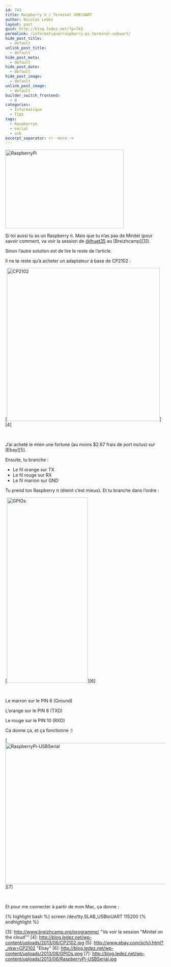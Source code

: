 ```yaml
---
id: 743
title: Raspberry π / Terminal USB/UART
author: Nicolas Ledez
layout: post
guid: http://blog.ledez.net/?p=743
permalink: /informatique/raspberry-pi-terminal-usbuart/
hide_post_title:
  - default
unlink_post_title:
  - default
hide_post_meta:
  - default
hide_post_date:
  - default
hide_post_image:
  - default
unlink_post_image:
  - default
builder_switch_frontend:
  - 0
categories:
  - Informatique
  - Tips
tags:
  - Raspberryπ
  - serial
  - usb
excerpt_separator: <!--more-->
---
```

[<img class="alignnone  wp-image-744" alt="RaspberryPi" src="http://blog.ledez.net/wp-content/uploads/2013/06/RaspberryPi-1024x682.jpeg" width="372" height="247" />][1]

Si toi aussi tu as un Raspberry π. Mais que tu n&rsquo;as pas de Minitel (pour savoir comment, va voir la session de [@lhuet35][2] au [Breizhcamp][3]).

Sinon l&rsquo;autre solution est de lire le reste de l&rsquo;article.

<!--more-->

Il ne te reste qu&rsquo;à acheter un adaptateur à base de CP2102 :

[<img class="alignnone  wp-image-748" alt="CP2102" src="http://blog.ledez.net/wp-content/uploads/2013/06/CP2102.jpg" width="480" height="480" srcset="http://blog.ledez.net/wp-content/uploads/2013/06/CP2102-150x150.jpg 150w, http://blog.ledez.net/wp-content/uploads/2013/06/CP2102-300x300.jpg 300w, http://blog.ledez.net/wp-content/uploads/2013/06/CP2102.jpg 800w" sizes="(max-width: 480px) 100vw, 480px" />][4]

&nbsp;

J&rsquo;ai acheté le mien une fortune (au moins $2.67 frais de port inclus) sur [Ebay][5].

Ensuite, tu branche :

  * Le fil orange sur TX
  * Le fil rouge sur RX
  * <span style="line-height: 13px;">Le fil marron sur GND</span>

Tu prend ton Raspberry π (éteint c&rsquo;est mieux). Et tu branche dans l&rsquo;ordre :

[<img class="size-full wp-image-745 alignnone" title="Les ports GPIO" alt="GPIOs" src="http://blog.ledez.net/wp-content/uploads/2013/06/GPIOs.png" width="254" height="581" />][6]

&nbsp;

Le marron sur le PIN 6 (Ground)

L&rsquo;orange sur le PIN 8 (TXD)

Le rouge sur le PIN 10 (RXD)

Ca donne ça, et ça fonctionne <img src="smilies/simple-smile.png" alt=":)" class="wp-smiley" style="height: 1em; max-height: 1em;" />

[<img class="alignnone size-large wp-image-750" alt="RaspberryPi-USBSerial" src="http://blog.ledez.net/wp-content/uploads/2013/06/RaspberryPi-USBSerial-1024x732.jpg" width="620" height="443" srcset="http://blog.ledez.net/wp-content/uploads/2013/06/RaspberryPi-USBSerial-300x214.jpg 300w, http://blog.ledez.net/wp-content/uploads/2013/06/RaspberryPi-USBSerial-1024x732.jpg 1024w, http://blog.ledez.net/wp-content/uploads/2013/06/RaspberryPi-USBSerial.jpg 1280w" sizes="(max-width: 620px) 100vw, 620px" />][7]

&nbsp;

Et pour me connecter à partir de mon Mac, ça donne :

{% highlight bash %}
screen /dev/tty.SLAB_USBtoUART 115200
{% endhighlight %}

 [1]: http://blog.ledez.net/wp-content/uploads/2013/06/RaspberryPi.jpeg
 [2]: https://twitter.com/lhuet35 "Laurent Huet aka Minitel master"
 [3]: http://www.breizhcamp.org/programme/ "Va voir la session "Minitel on the cloud""
 [4]: http://blog.ledez.net/wp-content/uploads/2013/06/CP2102.jpg
 [5]: http://www.ebay.com/sch/i.html?_nkw=CP2102 "Ebay"
 [6]: http://blog.ledez.net/wp-content/uploads/2013/06/GPIOs.png
 [7]: http://blog.ledez.net/wp-content/uploads/2013/06/RaspberryPi-USBSerial.jpg
